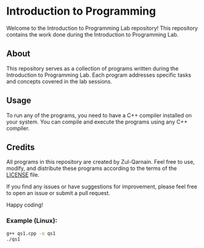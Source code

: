 # Introduction to Programming 

Welcome to the Introduction to Programming Lab repository! This repository contains the work done during the Introduction to Programming Lab.

## About

This repository serves as a collection of programs written during the Introduction to Programming Lab. Each program addresses specific tasks and concepts covered in the lab sessions.



## Usage

To run any of the programs, you need to have a C++ compiler installed on your system. You can compile and execute the programs using any C++ compiler.

## Credits

All programs in this repository are created by Zul-Qarnain. Feel free to use, modify, and distribute these programs according to the terms of the [LICENSE](LICENSE) file.

If you find any issues or have suggestions for improvement, please feel free to open an issue or submit a pull request.

Happy coding!

### Example (Linux):

```bash
g++ qs1.cpp -o qs1
./qs1
